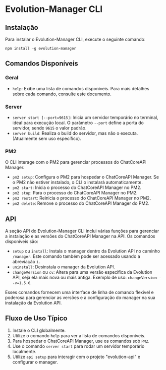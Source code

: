 [title]: \\ "CLI"

# Evolution-Manager CLI

## Instalação

Para instalar o Evolution-Manager CLI, execute o seguinte comando:

```
npm install -g evolution-manager
```

## Comandos Disponíveis

### Geral

- `help`: Exibe uma lista de comandos disponíveis. Para mais detalhes sobre cada comando, consulte este documento.

### Server

- `server start [--port=9615]`: Inicia um servidor temporário no terminal, ideal para execução local. O parâmetro `--port` define a porta do servidor, sendo `9615` o valor padrão.
- `server build`: Realiza o build do servidor, mas não o executa. (Atualmente sem uso específico).

### PM2

O CLI interage com o PM2 para gerenciar processos do ChatCoreAPI Manager.

- `pm2 setup`: Configura o PM2 para hospedar o ChatCoreAPI Manager. Se o PM2 não estiver instalado, o CLI o instalará automaticamente.
- `pm2 start`: Inicia o processo do ChatCoreAPI Manager no PM2.
- `pm2 stop`: Para o processo do ChatCoreAPI Manager no PM2.
- `pm2 restart`: Reinicia o processo do ChatCoreAPI Manager no PM2.
- `pm2 delete`: Remove o processo do ChatCoreAPI Manager do PM2.

## API

A seção API do Evolution-Manager CLI inclui várias funções para gerenciar a instalação e as versões do ChatCoreAPI Manager na API. Os comandos disponíveis são:

- `setup` ou `install`: Instala o manager dentro da Evolution API no caminho `/manager`. Este comando também pode ser acessado usando a abreviação `i`.
- `uninstall`: Desinstala o manager da Evolution API.
- `changeVersion` ou `cv`: Altera para uma versão específica da Evolution API, seja ela mais nova ou mais antiga. Exemplo de uso: `changeVersion --v=1.5.0`.

Esses comandos fornecem uma interface de linha de comando flexível e poderosa para gerenciar as versões e a configuração do manager na sua instalação da Evolution API.

## Fluxo de Uso Típico

1. Instale o CLI globalmente.
2. Utilize o comando `help` para ver a lista de comandos disponíveis.
3. Para hospedar o ChatCoreAPI Manager, use os comandos sob `PM2`.
4. Use o comando `server start` para rodar um servidor temporário localmente.
5. Utilize `api setup` para interagir com o projeto "evolution-api" e configurar o manager.
